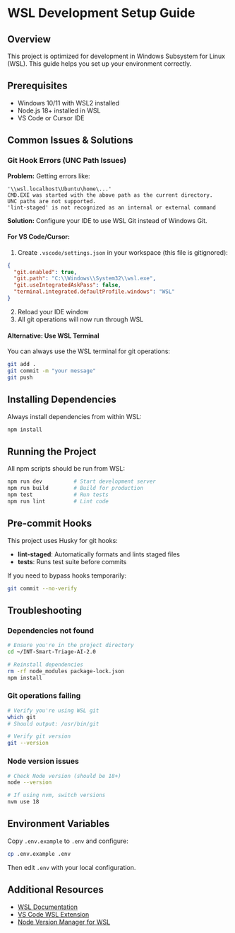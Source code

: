 # WSL Development Setup Guide

## Overview
This project is optimized for development in Windows Subsystem for Linux (WSL). This guide helps you set up your environment correctly.

## Prerequisites
- Windows 10/11 with WSL2 installed
- Node.js 18+ installed in WSL
- VS Code or Cursor IDE

## Common Issues & Solutions

### Git Hook Errors (UNC Path Issues)

**Problem:** Getting errors like:
```
'\\wsl.localhost\Ubuntu\home\...'
CMD.EXE was started with the above path as the current directory.
UNC paths are not supported.
'lint-staged' is not recognized as an internal or external command
```

**Solution:** Configure your IDE to use WSL Git instead of Windows Git.

#### For VS Code/Cursor:
1. Create `.vscode/settings.json` in your workspace (this file is gitignored):
```json
{
  "git.enabled": true,
  "git.path": "C:\\Windows\\System32\\wsl.exe",
  "git.useIntegratedAskPass": false,
  "terminal.integrated.defaultProfile.windows": "WSL"
}
```

2. Reload your IDE window
3. All git operations will now run through WSL

#### Alternative: Use WSL Terminal
You can always use the WSL terminal for git operations:
```bash
git add .
git commit -m "your message"
git push
```

## Installing Dependencies

Always install dependencies from within WSL:
```bash
npm install
```

## Running the Project

All npm scripts should be run from WSL:
```bash
npm run dev          # Start development server
npm run build        # Build for production
npm test             # Run tests
npm run lint         # Lint code
```

## Pre-commit Hooks

This project uses Husky for git hooks:
- **lint-staged**: Automatically formats and lints staged files
- **tests**: Runs test suite before commits

If you need to bypass hooks temporarily:
```bash
git commit --no-verify
```

## Troubleshooting

### Dependencies not found
```bash
# Ensure you're in the project directory
cd ~/INT-Smart-Triage-AI-2.0

# Reinstall dependencies
rm -rf node_modules package-lock.json
npm install
```

### Git operations failing
```bash
# Verify you're using WSL git
which git
# Should output: /usr/bin/git

# Verify git version
git --version
```

### Node version issues
```bash
# Check Node version (should be 18+)
node --version

# If using nvm, switch versions
nvm use 18
```

## Environment Variables

Copy `.env.example` to `.env` and configure:
```bash
cp .env.example .env
```

Then edit `.env` with your local configuration.

## Additional Resources

- [WSL Documentation](https://docs.microsoft.com/en-us/windows/wsl/)
- [VS Code WSL Extension](https://marketplace.visualstudio.com/items?itemName=ms-vscode-remote.remote-wsl)
- [Node Version Manager for WSL](https://github.com/nvm-sh/nvm)

